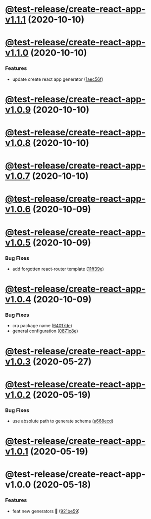 # [@test-release/create-react-app-v1.1.1](https://github.com/developer239/test-release/compare/@test-release/create-react-app-v1.1.0...@test-release/create-react-app-v1.1.1) (2020-10-10)

# [@test-release/create-react-app-v1.1.0](https://github.com/developer239/test-release/compare/@test-release/create-react-app-v1.0.9...@test-release/create-react-app-v1.1.0) (2020-10-10)


### Features

* update create react app generator ([1aec56f](https://github.com/developer239/test-release/commit/1aec56f9f0e94d6806763dab00e8da94ed988064))

# [@test-release/create-react-app-v1.0.9](https://github.com/developer239/test-release/compare/@test-release/create-react-app-v1.0.8...@test-release/create-react-app-v1.0.9) (2020-10-10)

# [@test-release/create-react-app-v1.0.8](https://github.com/developer239/test-release/compare/@test-release/create-react-app-v1.0.7...@test-release/create-react-app-v1.0.8) (2020-10-10)

# [@test-release/create-react-app-v1.0.7](https://github.com/developer239/test-release/compare/@test-release/create-react-app-v1.0.6...@test-release/create-react-app-v1.0.7) (2020-10-10)

# [@test-release/create-react-app-v1.0.6](https://github.com/developer239/test-release/compare/@test-release/create-react-app-v1.0.5...@test-release/create-react-app-v1.0.6) (2020-10-09)

# [@test-release/create-react-app-v1.0.5](https://github.com/developer239/test-release/compare/@test-release/create-react-app-v1.0.4...@test-release/create-react-app-v1.0.5) (2020-10-09)


### Bug Fixes

* add forgotten react-router template ([11ff39e](https://github.com/developer239/test-release/commit/11ff39e1864c336eae369c4d174c2b1b7720e724))

# [@test-release/create-react-app-v1.0.4](https://github.com/developer239/test-release/compare/@test-release/create-react-app-v1.0.3...@test-release/create-react-app-v1.0.4) (2020-10-09)


### Bug Fixes

* cra package name ([64017de](https://github.com/developer239/test-release/commit/64017dec2749beac083e060685c7d7892aaa97b6))
* general configuration ([0871c8e](https://github.com/developer239/test-release/commit/0871c8e20b441a959ba4db381b39141682024d87))

# [@test-release/create-react-app-v1.0.3](https://github.com/developer239/test-release/compare/@test-release/create-react-app-v1.0.2...@test-release/create-react-app-v1.0.3) (2020-05-27)

# [@test-release/create-react-app-v1.0.2](https://github.com/developer239/test-release/compare/@test-release/create-react-app-v1.0.1...@test-release/create-react-app-v1.0.2) (2020-05-19)


### Bug Fixes

* use absolute path to generate schema ([a668ecd](https://github.com/developer239/test-release/commit/a668ecd22b62acfa1ad57c7bcac4e00e412b32bc))

# [@test-release/create-react-app-v1.0.1](https://github.com/developer239/test-release/compare/@test-release/create-react-app-v1.0.0...@test-release/create-react-app-v1.0.1) (2020-05-19)

# @test-release/create-react-app-v1.0.0 (2020-05-18)


### Features

* feat new generators 🚀 ([921be59](https://github.com/developer239/test-release/commit/921be594daa33c441152bedeadd92f62c386b32a))
